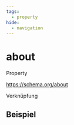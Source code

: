 ```yaml
---
tags:
  - property
hide:
  - navigation
---
```


# about
Property

https://schema.org/about

Verknüpfung

## Beispiel